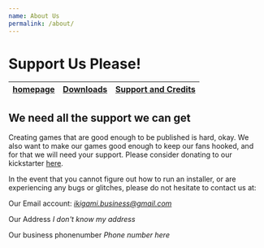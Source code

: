 ```yaml
---
name: About Us
permalink: /about/
---
```


# Support Us Please!

<table>
  <thead>
    <tr>
      <th style="text-align: center"><a href="https://duckeater54.github.io/">homepage</a></th>
      <th style="text-align: center"><a href="https://duckeater54.github.io/products">Downloads</a></th>
      <th style="text-align: center"><a href="https://duckeater54.github.io/about">Support and Credits</a></th>
    </tr>
  </thead>
</table>

## We need all the support we can get

Creating games that are good enough to be published is hard, okay. We also want to make our games good enough to keep our fans hooked, and for that we will need your support. Please consider donating to our kickstarter [here](./index.md).

In the event that you cannot figure out how to run an installer, or are experiencing any bugs or glitches, please do not hesitate to contact us at:

Our Email account:
*ikigami.business@gmail.com*

Our Address
*I don't know my address*

Our business phonenumber
*Phone number here*
